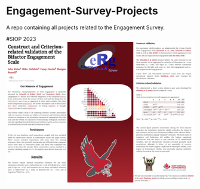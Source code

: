 # Engagement-Survey-Projects
A repo containing all projects related to the Engagement Survey.

#SIOP 2023
![SIOP 2023](https://raw.githubusercontent.com/heyimMIKE123/Engagement-Survey-Projects/main/Images/siop_2023_poster.png)
